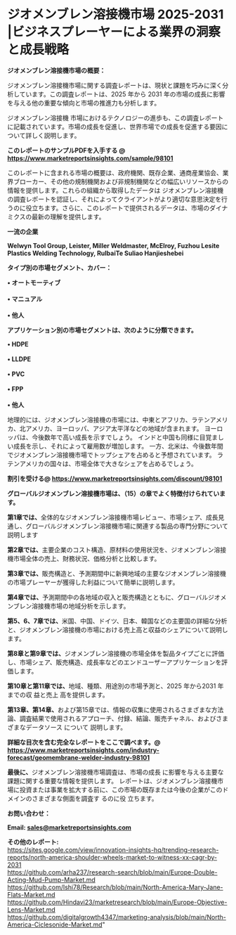# ジオメンブレン溶接機市場 2025-2031 |ビジネスプレーヤーによる業界の洞察と成長戦略

<strong><b>ジオメンブレン溶接機市場の概要：</b></strong>

ジオメンブレン溶接機市場に関する調査レポートは、現状と課題を巧みに深く分析しています。この調査レポートは、2025 年から 2031 年の市場の成長に影響を与える他の重要な傾向と市場の推進力も分析します。

ジオメンブレン溶接機 市場におけるテクノロジーの進歩も、この調査レポートに記載されています。市場の成長を促進し、世界市場での成長を促進する要因について詳しく説明します。

<strong>このレポートのサンプルPDFを入手する @ <a href=https://www.marketreportsinsights.com/sample/98101>https://www.marketreportsinsights.com/sample/98101</a></strong>

このレポートに含まれる市場の概要は、政府機関、既存企業、通商産業協会、業界ブローカー、その他の規制機関および非規制機関などの幅広いリソースからの情報を提供します。これらの組織から取得したデータは ジオメンブレン溶接機 の調査レポートを認証し、それによってクライアントがより適切な意思決定を行うのに役立ちます。さらに、このレポートで提供されるデータは、市場のダイナミクスの最新の理解を提供します。

<strong>一流の企業</strong>

<strong><b>Welwyn Tool Group, Leister, Miller Weldmaster, McElroy, Fuzhou Lesite Plastics Welding Technology, RulbaiTe Suliao Hanjieshebei</b></strong>

<strong><b>タイプ別の市場セグメント、カバー：</b></strong>

<strong>• オートモーティブ<br><br>• マニュアル<br><br>• 他人</strong>

<strong><b>アプリケーション別の市場セグメントは、次のように分類できます。</b></strong>

<strong>• HDPE<br><br>•  LLDPE<br><br>•  PVC<br><br>•  FPP<br><br>• 他人</strong>

 地理的には、ジオメンブレン溶接機の市場には、中東とアフリカ、ラテンアメリカ、北アメリカ、ヨーロッパ、アジア太平洋などの地域が含まれます。 ヨーロッパは、今後数年で高い成長を示すでしょう。 インドと中国も同様に目覚ましい成長を示し、それによって雇用数が増加します。 一方、北米は、今後数年間でジオメンブレン溶接機市場でトップシェアを占めると予想されています。 ラテンアメリカの国々は、市場全体で大きなシェアを占めるでしょう。

<strong>割引を受ける@ <a href=https://www.marketreportsinsights.com/discount/98101>https://www.marketreportsinsights.com/discount/98101</a></strong>

<strong><b>グローバルジオメンブレン溶接機市場は、（15）の章でよく特徴付けられています。</b></strong>

<strong><b>第</b></strong><strong><b>1章では、</b></strong>全体的なジオメンブレン溶接機市場レビュー、市場シェア、成長見通し、グローバルジオメンブレン溶接機市場に関連する製品の専門分野について説明します

<strong><b>第2章では、</b></strong>主要企業のコスト構造、原材料の使用状況を、ジオメンブレン溶接機市場全体の売上、財務状況、価格分析と比較します。

<strong><b>第3章では、</b></strong>販売構造と、予測期間中に新興地域の主要なジオメンブレン溶接機の市場プレーヤーが獲得した利益について簡単に説明します。

<strong><b>第4章では、</b></strong>予測期間中の各地域の収入と販売構造とともに、グローバルジオメンブレン溶接機市場の地域分析を示します。

<strong><b>第5、6、7章では、</b></strong>米国、中国、ドイツ、日本、韓国などの主要国の詳細な分析と、ジオメンブレン溶接機の市場における売上高と収益のシェアについて説明します。

<strong><b>第8章と第9章では、</b></strong>ジオメンブレン溶接機の市場全体を製品タイプごとに評価し、市場シェア、販売構造、成長率などのエンドユーザーアプリケーションを評価します。

<strong><b>第10章と第11章では、</b></strong>地域、種類、用途別の市場予測と、2025 年から2031 年までの収 益と売上 高を提供します。

<strong><b>第13章、第14章、</b></strong>および第15章では、情報の収集に使用されるさまざまな方法論、調査結果で使用されるアプローチ、付録、結論、販売チャネル、およびさまざまなデータソース について 説明します。

<strong>詳細な目次を含む完全なレポートをここで調べます。@ <a href=https://www.marketreportsinsights.com/industry-forecast/geomembrane-welder-industry-98101>https://www.marketreportsinsights.com/industry-forecast/geomembrane-welder-industry-98101</a></strong>

<strong><b>最後に、</b></strong>ジオメンブレン溶接機市場調査は、市場の成長 に影響を</a>与える主要な課題に関する重要な情報を提供します。 レポートは、ジオメンブレン溶接機市場に投資または事業を拡大する前に、この市場の既存または今後の企業がこのドメインのさまざまな側面を調査す るのに役 立ちます。

<strong><b>お問い合わせ：</b></strong>

<strong>Email: </strong><a href=mailto:sales@marketreportsinsights.com><strong>sales@marketreportsinsights.com</strong></a>

<strong>その他のレポート:</strong>
<br>
<a href=https://sites.google.com/view/innovation-insights-hq/trending-research-reports/north-america-shoulder-wheels-market-to-witness-xx-cagr-by-2031>https://sites.google.com/view/innovation-insights-hq/trending-research-reports/north-america-shoulder-wheels-market-to-witness-xx-cagr-by-2031</a>
<br>
<a href=https://github.com/arha237/research-search/blob/main/Europe-Double-Acting-Mud-Pump-Market.md>https://github.com/arha237/research-search/blob/main/Europe-Double-Acting-Mud-Pump-Market.md</a>
<br>
<a href=https://github.com/Ishi78/Research/blob/main/North-America-Mary-Jane-Flats-Market.md>https://github.com/Ishi78/Research/blob/main/North-America-Mary-Jane-Flats-Market.md</a>
<br>
<a href=https://github.com/Hindavi23/marketresearch/blob/main/Europe-Objective-Lens-Market.md>https://github.com/Hindavi23/marketresearch/blob/main/Europe-Objective-Lens-Market.md</a>
<br>
<a href=https://github.com/digitalgrowth4347/marketing-analysis/blob/main/North-America-Ciclesonide-Market.md>https://github.com/digitalgrowth4347/marketing-analysis/blob/main/North-America-Ciclesonide-Market.md</a>"
